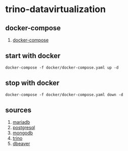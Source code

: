 # trino-datavirtualization

## docker-compose

1. [docker-compose](https://github.com/docker/compose)

## start with docker

```console
docker-compose -f docker/docker-compose.yaml up -d
```

## stop with docker

```console
docker-compose -f docker/docker-compose.yaml down -d
```

## sources

1. [mariadb]()
2. [postgresql]()
3. [mongodb]()
4. [trino](https://github.com/trinodb/trino/blob/master/core/docker/README.md)
5. [dbeaver](https://github.com/dbeaver/cloudbeaver/wiki/Run-Docker-Container)
